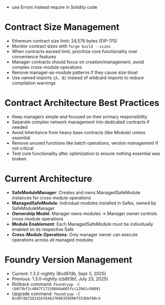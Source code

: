 - use Errors instead require in Solidity code

# Contract Size Management
- Ethereum contract size limit: 24,576 bytes (EIP-170)
- Monitor contract sizes with `forge build --sizes`
- When contracts exceed limit, prioritize core functionality over convenience features
- Manager contracts should focus on creation/management, avoid complex cross-module operations
- Remove manager-as-module patterns if they cause size bloat
- Use named imports `{A, B}` instead of wildcard imports to reduce compilation warnings

# Contract Architecture Best Practices
- Keep managers simple and focused on their primary responsibility
- Separate complex network management into dedicated contracts if needed
- Avoid inheritance from heavy base contracts (like Module) unless essential
- Remove unused functions like batch operations, version management if not critical
- Test core functionality after optimization to ensure nothing essential was broken

# Current Architecture
- **SafeModuleManager**: Creates and owns ManagedSafeModule instances for cross-module operations
- **ManagedSafeModule**: Individual modules installed in Safes, owned by SafeModuleManager
- **Ownership Model**: Manager owns modules → Manager owner controls cross-module operations
- **Module Enablement**: Each ManagedSafeModule must be individually enabled on its respective Safe
- **Cross-Module Operations**: Only manager owner can execute operations across all managed modules

# Foundry Version Management
- Current: 1.3.2-nightly (8cd97db, Sept 3, 2025)  
- Previous: 1.3.0-nightly (cb8f3bf, July 23, 2025)
- Rollback command: `foundryup -C cb8f3bf2c4047f17310b84a685fcc12b61c98891`
- Upgrade command: `foundryup -C 8cd97db7281d1bf64617699359596f553bbf88c4`
